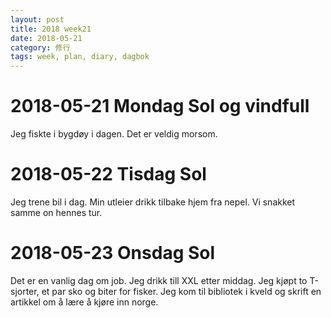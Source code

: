 ```yaml
---
layout: post
title: 2018 week21
date: 2018-05-21
category: 修行
tags: week, plan, diary, dagbok
---
```

# 2018-05-21 Mondag Sol og vindfull

Jeg fiskte i bygdøy i dagen. Det er veldig morsom.

# 2018-05-22 Tisdag Sol

Jeg trene bil i dag. Min utleier drikk tilbake hjem fra nepel. Vi snakket samme on hennes tur.

# 2018-05-23 Onsdag Sol

Det er en vanlig dag om job. Jeg drikk till XXL etter middag. Jeg kjøpt to T-sjorter, et par sko og biter for fisker. Jeg kom til bibliotek i kveld og skrift en artikkel om å lære å kjøre inn norge.

